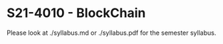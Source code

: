 # S21-4010 - BlockChain

Please look at ./syllabus.md or ./syllabus.pdf for the semester syllabus.


